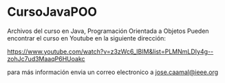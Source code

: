 # CursoJavaPOO
Archivos del curso en Java, Programación Orientada a Objetos
Pueden encontrar el curso en Youtube en la siguiente dirección:

https://www.youtube.com/watch?v=z3zWc6_IBIM&list=PLMNmLDIy4g--zohJc7ud3MaaqP6HUoakc

para más información envia un correo electronico a jose.caamal@ieee.org

